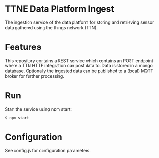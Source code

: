# TTNE Data Platform Ingest
The ingestion service of the data platform for storing and retrieving sensor data gathered using the things network (TTN).

# Features
This repository contains a REST service which contains an POST endpoint where a TTN HTTP integration can post data to. Data is stored in a mongo database. Optionally the ingested data can be published to a (local) MQTT broker for further processing.

# Run
Start the service using npm start:

```$ npm start```

# Configuration
See config.js for configuration parameters.